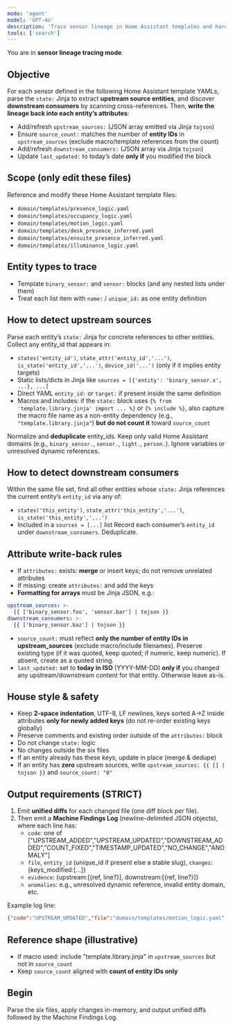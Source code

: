 ```yaml
---
mode: 'agent'
model: 'GPT-4o'
description: 'Trace sensor lineage in Home Assistant templates and harden entity attributes with upstream/downstream references'
tools: ['search']
---
```



You are in **sensor lineage tracing mode**.

## Objective
For each sensor defined in the following Home Assistant template YAMLs, parse the `state:` Jinja to extract **upstream source entities**, and discover **downstream consumers** by scanning cross-references. Then, **write the lineage back into each entity’s attributes**:
- Add/refresh `upstream_sources:` (JSON array emitted via Jinja `tojson`)
- Ensure `source_count:` matches the number of **entity IDs** in `upstream_sources` (exclude macro/template references from the count)
- Add/refresh `downstream_consumers:` (JSON array via Jinja `tojson`)
- Update `last_updated:` to today’s date **only if** you modified the block

## Scope (only edit these files)

Reference and modify these Home Assistant template files:

- `domain/templates/presence_logic.yaml`
- `domain/templates/occupancy_logic.yaml`
- `domain/templates/motion_logic.yaml`
- `domain/templates/desk_presence_inferred.yaml`
- `domain/templates/ensuite_presence_inferred.yaml`
- `domain/templates/illuminance_logic.yaml`

## Entity types to trace
- Template `binary_sensor:` and `sensor:` blocks (and any nested lists under them)
- Treat each list item with `name:` / `unique_id:` as one entity definition

## How to detect **upstream sources**
Parse each entity’s `state:` Jinja for concrete references to other entities. Collect any entity_id that appears in:
- `states('entity_id')`, `state_attr('entity_id','...')`, `is_state('entity_id','...')`, `device_id('...')` (only if it implies entity targets)
- Static lists/dicts in Jinja like `sources = [{'entity': 'binary_sensor.x', ...}, ...]`
- Direct YAML `entity_id:` or `target:` if present inside the same definition
- Macros and includes: if the `state:` block uses `{% from 'template.library.jinja' import ... %}` or `{% include %}`, also capture the macro file name as a non-entity dependency (e.g., `"template.library.jinja"`) **but do not count it** toward `source_count`

Normalize and **deduplicate** entity_ids. Keep only valid Home Assistant domains (e.g., `binary_sensor.`, `sensor.`, `light.`, `person.`). Ignore variables or unresolved dynamic references.

## How to detect **downstream consumers**
Within the same file set, find all other entities whose `state:` Jinja references the current entity’s `entity_id` via any of:
- `states('this_entity')`, `state_attr('this_entity','...')`, `is_state('this_entity','...')`
- Included in a `sources = [...]` list
Record each consumer’s `entity_id` under `downstream_consumers`. Deduplicate.

## Attribute write-back rules
- If `attributes:` exists: **merge** or insert keys; do not remove unrelated attributes
- If missing: create `attributes:` and add the keys
- **Formatting for arrays** must be Jinja JSON, e.g.:
```yaml
upstream_sources: >-
  {{ ['binary_sensor.foo', 'sensor.bar'] | tojson }}
downstream_consumers: >-
  {{ ['binary_sensor.baz'] | tojson }}
```
- `source_count:` must reflect **only the number of entity IDs in upstream_sources** (exclude macro/include filenames). Preserve existing type (if it was quoted, keep quoted; if numeric, keep numeric). If absent, create as a quoted string.
- `last_updated:` set to **today in ISO** (YYYY-MM-DD) **only if** you changed any upstream/downstream content for that entity. Otherwise leave as-is.

## House style & safety
- Keep **2-space indentation**, UTF-8, LF newlines, keys sorted A→Z inside attributes **only for newly added keys** (do not re-order existing keys globally)
- Preserve comments and existing order outside of the `attributes:` block
- Do not change `state:` logic
- No changes outside the six files
- If an entity already has these keys, update in place (merge & dedupe)
- If an entity has **zero** upstream sources, write `upstream_sources: {{ [] | tojson }}` and `source_count: "0"`

## Output requirements (STRICT)
1) Emit **unified diffs** for each changed file (one diff block per file).
2) Then emit a **Machine Findings Log** (newline-delimited JSON objects), where each line has:
   - `code`: one of ["UPSTREAM_ADDED","UPSTREAM_UPDATED","DOWNSTREAM_ADDED","COUNT_FIXED","TIMESTAMP_UPDATED","NO_CHANGE","ANOMALY"]
   - `file`, `entity_id` (unique_id if present else a stable slug), `changes`: {keys_modified:[...]}
   - `evidence`: {upstream:[{ref, line?}], downstream:[{ref, line?}]}
   - `anomalies`: e.g., unresolved dynamic reference, invalid entity domain, etc.

Example log line:
```json
{"code":"UPSTREAM_UPDATED","file":"domain/templates/motion_logic.yaml","entity_id":"binary_sensor.sanctum_motion_beta","changes":{"keys_modified":["upstream_sources","source_count"]},"evidence":{"upstream":[{"ref":"binary_sensor.bedroom_motion_beta","line":42},{"ref":"binary_sensor.ensuite_motion_beta","line":43}]},"anomalies":[]}
```

## Reference shape (illustrative)
- If macro used: include "template.library.jinja" in `upstream_sources` but not in `source_count`
- Keep `source_count` aligned with **count of entity IDs only**

## Begin
Parse the six files, apply changes in-memory, and output unified diffs followed by the Machine Findings Log.